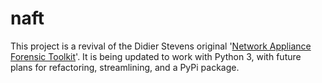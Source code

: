 # naft

This project is a revival of the Didier Stevens original '[Network Appliance Forensic Toolkit](https://github.com/DidierStevens/DidierStevensSuite)'. It is being updated to work with Python 3, with future plans for refactoring, streamlining, and a PyPi package.

